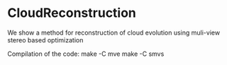 # CloudReconstruction
We show a method for reconstruction of cloud evolution using muli-view stereo based optimization

Compilation of the code:
  make -C mve
  make -C smvs


